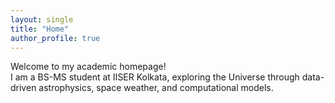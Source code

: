 ```yaml
---
layout: single
title: "Home"
author_profile: true
---
```


Welcome to my academic homepage!  
I am a BS-MS student at IISER Kolkata, exploring the Universe through data-driven astrophysics, space weather, and computational models.

